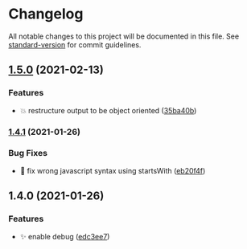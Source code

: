 # Changelog

All notable changes to this project will be documented in this file. See [standard-version](https://github.com/conventional-changelog/standard-version) for commit guidelines.

## [1.5.0](https://github.com/mokkapps/changelog-generator-demo/compare/v1.4.1...v1.5.0) (2021-02-13)


### Features

* :boom: restructure output to be object oriented ([35ba40b](https://github.com/mokkapps/changelog-generator-demo/commits/35ba40bc03191dad3aae159a010177f9fc3bd7f6))

### [1.4.1](https://github.com/mokkapps/changelog-generator-demo/compare/v1.4.0...v1.4.1) (2021-01-26)


### Bug Fixes

* :bug: fix wrong javascript syntax using startsWith ([eb20f4f](https://github.com/mokkapps/changelog-generator-demo/commits/eb20f4f8e1526f3fcc096d74d508cf1cb6ef49ee))

## 1.4.0 (2021-01-26)


### Features

* :sparkles: enable debug ([edc3ee7](https://github.com/mokkapps/changelog-generator-demo/commits/edc3ee7f7787c0f25ae89c954cc5308693ef2e53))
